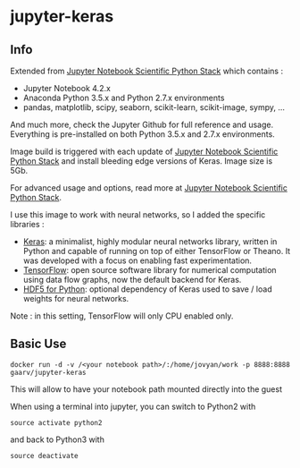 # jupyter-keras

## Info
Extended from [Jupyter Notebook Scientific Python Stack](https://github.com/jupyter/docker-stacks/tree/master/scipy-notebook) which contains :

* Jupyter Notebook 4.2.x
* Anaconda Python 3.5.x and Python 2.7.x environments
* pandas, matplotlib, scipy, seaborn, scikit-learn, scikit-image, sympy, ...

And much more, check the Jupyter Github for full reference and usage. Everything is pre-installed on both Python 3.5.x and 2.7.x environments.

Image build is triggered with each update of [Jupyter Notebook Scientific Python Stack](https://github.com/jupyter/docker-stacks/tree/master/scipy-notebook) and install bleeding edge versions of Keras. Image size is 5Gb.

For advanced usage and options, read more at [Jupyter Notebook Scientific Python Stack](https://github.com/jupyter/docker-stacks/tree/master/scipy-notebook).

I use this image to work with neural networks, so I added the specific libraries :

* [Keras](http://keras.io/):  a minimalist, highly modular neural networks library, written in Python and capable of running on top of either TensorFlow or Theano. It was developed with a focus on enabling fast experimentation.
* [TensorFlow](https://www.tensorflow.org/): open source software library for numerical computation using data flow graphs, now the default backend for Keras.
* [HDF5 for Python](http://www.h5py.org/): optional dependency of Keras used to save / load weights for neural networks.

Note : in this setting, TensorFlow will only CPU enabled only.

## Basic Use

```
docker run -d -v /<your notebook path>/:/home/jovyan/work -p 8888:8888 gaarv/jupyter-keras
```
This will allow to have your notebook path mounted directly into the guest

When using a terminal into jupyter, you can switch to Python2 with
```
source activate python2
```
and back to Python3 with
```
source deactivate
```
